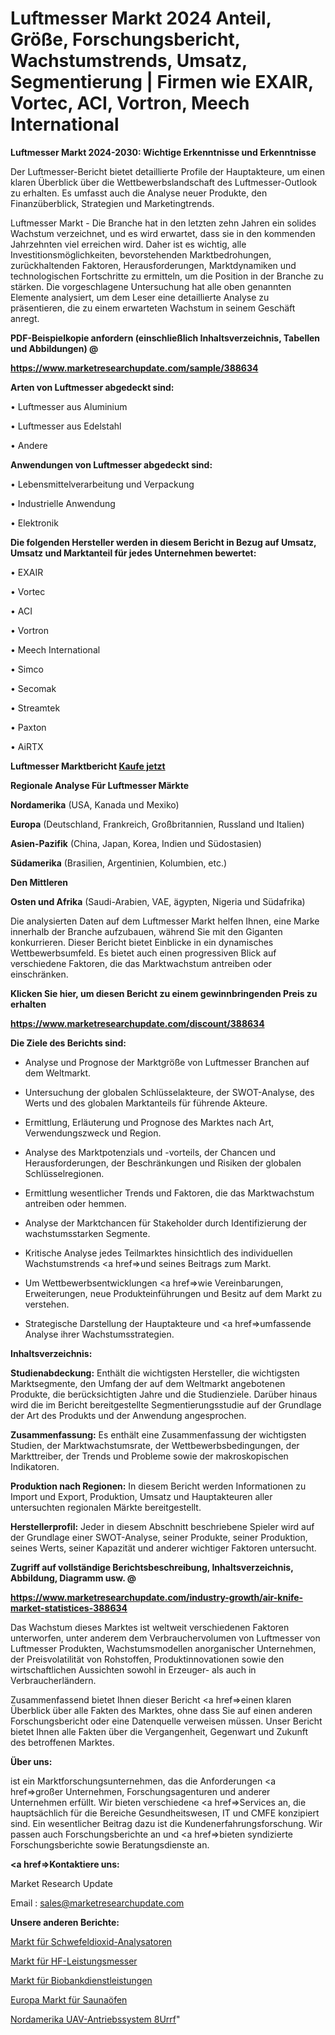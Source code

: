 # Luftmesser Markt 2024 Anteil, Größe, Forschungsbericht, Wachstumstrends, Umsatz, Segmentierung | Firmen wie EXAIR, Vortec, ACI, Vortron, Meech International

<strong>Luftmesser Markt 2024-2030: Wichtige Erkenntnisse und Erkenntnisse</strong>

Der Luftmesser-Bericht bietet detaillierte Profile der Hauptakteure, um einen klaren Überblick über die Wettbewerbslandschaft des Luftmesser-Outlook zu erhalten. Es umfasst auch die Analyse neuer Produkte, den Finanzüberblick, Strategien und Marketingtrends.

Luftmesser Markt - Die Branche hat in den letzten zehn Jahren ein solides Wachstum verzeichnet, und es wird erwartet, dass sie in den kommenden Jahrzehnten viel erreichen wird. Daher ist es wichtig, alle Investitionsmöglichkeiten, bevorstehenden Marktbedrohungen, zurückhaltenden Faktoren, Herausforderungen, Marktdynamiken und technologischen Fortschritte zu ermitteln, um die Position in der Branche zu stärken. Die vorgeschlagene Untersuchung hat alle oben genannten Elemente analysiert, um dem Leser eine detaillierte Analyse zu präsentieren, die zu einem erwarteten Wachstum in seinem Geschäft anregt.



<strong><b>PDF-Beispielkopie anfordern (einschließlich Inhaltsverzeichnis, Tabellen und Abbildungen) @ </b></strong>

<strong><a href=https://www.marketresearchupdate.com/sample/388634>

<strong>https://www.marketresearchupdate.com/sample/388634</u></a></strong></strong>



<strong>Arten von Luftmesser abgedeckt sind:</strong>

• Luftmesser aus Aluminium

• Luftmesser aus Edelstahl

• Andere



<strong>Anwendungen von Luftmesser abgedeckt sind:</strong>

• Lebensmittelverarbeitung und Verpackung

• Industrielle Anwendung

• Elektronik



<strong>Die folgenden Hersteller werden in diesem Bericht in Bezug auf Umsatz, Umsatz und Marktanteil für jedes Unternehmen bewertet:</strong>

• EXAIR

• Vortec

• ACI

• Vortron

• Meech International

• Simco

• Secomak

• Streamtek

• Paxton

• AiRTX



<strong>Luftmesser Marktbericht <a href=https://www.marketresearchupdate.com/buynow/388634>Kaufe jetzt</a></strong>



<strong>Regionale Analyse Für Luftmesser Märkte</strong>



<strong>Nordamerika</strong> (USA, Kanada und Mexiko)



<strong>Europa</strong> (Deutschland, Frankreich, Großbritannien, Russland und Italien)



<strong>Asien-Pazifik</strong> (China, Japan, Korea, Indien und Südostasien)



<strong>Südamerika</strong> (Brasilien, Argentinien, Kolumbien, etc.)



<strong>Den Mittleren</strong> 

<strong>Osten und Afrika</strong> (Saudi-Arabien, VAE, ägypten, Nigeria und Südafrika)

Die analysierten Daten auf dem Luftmesser Markt helfen Ihnen, eine Marke innerhalb der Branche aufzubauen, während Sie mit den Giganten konkurrieren. Dieser Bericht bietet Einblicke in ein dynamisches Wettbewerbsumfeld. Es bietet auch einen progressiven Blick auf verschiedene Faktoren, die das Marktwachstum antreiben oder einschränken.



<strong>Klicken Sie hier, um diesen Bericht zu einem gewinnbringenden Preis zu erhalten
</strong>

<strong><a href=https://www.marketresearchupdate.com/discount/388634>https://www.marketresearchupdate.com/discount/388634</b></u></strong></a>



<strong>Die Ziele des Berichts sind:</strong>

- Analyse und Prognose der Marktgröße von Luftmesser Branchen auf dem Weltmarkt.

- Untersuchung der globalen Schlüsselakteure, der SWOT-Analyse, des Werts und des globalen Marktanteils für führende Akteure.

- Ermittlung, Erläuterung und Prognose des Marktes nach Art, Verwendungszweck und Region.

- Analyse des Marktpotenzials und -vorteils, der Chancen und Herausforderungen, der Beschränkungen und Risiken der globalen Schlüsselregionen.

- Ermittlung wesentlicher Trends und Faktoren, die das Marktwachstum antreiben oder hemmen.

- Analyse der Marktchancen für Stakeholder durch Identifizierung der wachstumsstarken Segmente.

- Kritische Analyse jedes Teilmarktes hinsichtlich des individuellen Wachstumstrends <a href=>und</a> seines Beitrags zum Markt.

- Um Wettbewerbsentwicklungen <a href=>wie</a> Vereinbarungen, Erweiterungen, neue Produkteinführungen und Besitz auf dem Markt zu verstehen.

- Strategische Darstellung der Hauptakteure und <a href=>umfas</a>sende Analyse ihrer Wachstumsstrategien.



<strong>Inhaltsverzeichnis:</strong>



<strong>Studienabdeckung:</strong> Enthält die wichtigsten Hersteller, die wichtigsten Marktsegmente, den Umfang der auf dem Weltmarkt angebotenen Produkte, die berücksichtigten Jahre und die Studienziele. Darüber hinaus wird die im Bericht bereitgestellte Segmentierungsstudie auf der Grundlage der Art des Produkts und der Anwendung angesprochen.



<strong>Zusammenfassung:</strong> Es enthält eine Zusammenfassung der wichtigsten Studien, der Marktwachstumsrate, der Wettbewerbsbedingungen, der Markttreiber, der Trends und Probleme sowie der makroskopischen Indikatoren.



<strong>Produktion nach Regionen:</strong> In diesem Bericht werden Informationen zu Import und Export, Produktion, Umsatz und Hauptakteuren aller untersuchten regionalen Märkte bereitgestellt.



<strong>Herstellerprofil:</strong> Jeder in diesem Abschnitt beschriebene Spieler wird auf der Grundlage einer SWOT-Analyse, seiner Produkte, seiner Produktion, seines Werts, seiner Kapazität und anderer wichtiger Faktoren untersucht.



<strong><b>Zugriff auf vollständige Berichtsbeschreibung, Inhaltsverzeichnis, Abbildung, Diagramm usw. @ </b></strong>

<strong><a href=https://www.marketresearchupdate.com/industry-growth/air-knife-market-statistices-388634>https://www.marketresearchupdate.com/industry-growth/air-knife-market-statistices-388634</a></strong>

Das Wachstum dieses Marktes ist weltweit verschiedenen Faktoren unterworfen, unter anderem dem Verbrauchervolumen von Luftmesser von Luftmesser Produkten, Wachstumsmodellen anorganischer Unternehmen, der Preisvolatilität von Rohstoffen, Produktinnovationen sowie den wirtschaftlichen Aussichten sowohl in Erzeuger- als auch in Verbraucherländern.

Zusammenfassend bietet Ihnen dieser Bericht <a href=>einen</a> klaren Überblick über alle Fakten des Marktes, ohne dass Sie auf einen anderen Forschungsbericht oder eine Datenquelle verweisen müssen. Unser Bericht bietet Ihnen alle Fakten über die Vergangenheit, Gegenwart und Zukunft des betroffenen Marktes.



<strong>Über uns:</strong>

 ist ein Marktforschungsunternehmen, das die Anforderungen <a href=>großer</a> Unternehmen, Forschungsagenturen und anderer Unternehmen erfüllt. Wir bieten verschiedene <a href=>Services</a> an, die hauptsächlich für die Bereiche Gesundheitswesen, IT und CMFE konzipiert sind. Ein wesentlicher Beitrag dazu ist die Kundenerfahrungsforschung. Wir passen auch Forschungsberichte an und <a href=>bieten</a> syndizierte Forschungsberichte sowie Beratungsdienste an.



<strong><a href=>Kontaktiere uns:</a></strong>

Market Research Update

Email : sales@marketresearchupdate.com



<strong>Unsere anderen Berichte:</strong>

<a href=https://www.linkedin.com/pulse/sulfur-dioxide-analyzers-market-analysis-understanding>Markt für Schwefeldioxid-Analysatoren</a>

<a href=https://www.linkedin.com/pulse/rf-power-meter-market-size-share-outlook-growth>Markt für HF-Leistungsmesser</a>

<a href=https://www.linkedin.com/pulse/biobanking-services-market-analysis-segment>Markt für Biobankdienstleistungen</a>

<a href=https://www.linkedin.com/pulse/europe-sauna-heaters-market-new-report-future>Europa Markt für Saunaöfen</a>

<a href=https://www.linkedin.com/pulse/north-america-uav-propulsion-system-8urrf/>Nordamerika UAV-Antriebssystem 8Urrf</a>"
